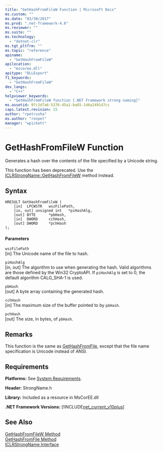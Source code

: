 ```yaml
---
title: "GetHashFromFileW Function | Microsoft Docs"
ms.custom: ""
ms.date: "03/30/2017"
ms.prod: ".net-framework-4.6"
ms.reviewer: ""
ms.suite: ""
ms.technology: 
  - "dotnet-clr"
ms.tgt_pltfrm: ""
ms.topic: "reference"
apiname: 
  - "GetHashFromFileW"
apilocation: 
  - "mscoree.dll"
apitype: "DLLExport"
f1_keywords: 
  - "GetHashFromFileW"
dev_langs: 
  - "C++"
helpviewer_keywords: 
  - "GetHashFromFileW function [.NET Framework strong naming]"
ms.assetid: 97c2d7a6-5376-45a1-ba65-146a249147cc
caps.latest.revision: 15
author: "rpetrusha"
ms.author: "ronpet"
manager: "wpickett"
---
```

# GetHashFromFileW Function
Generates a hash over the contents of the file specified by a Unicode string.  
  
 This function has been deprecated. Use the [ICLRStrongName::GetHashFromFileW](../../../../docs/framework/unmanaged-api/hosting/iclrstrongname-gethashfromfilew-method.md) method instead.  
  
## Syntax  
  
```  
HRESULT GetHashFromFileW (   
    [in]  LPCWSTR   wszFilePath,  
    [in, out] unsigned int   *piHashAlg,  
    [out] BYTE      *pbHash,  
    [in]  DWORD     cchHash,  
    [out] DWORD     *pchHash  
);   
```  
  
#### Parameters  
 `wszFilePath`  
 [in] The Unicode name of the file to hash.  
  
 `piHashAlg`  
 [in, out] The algorithm to use when generating the hash. Valid algorithms are those defined by the Win32 CryptoAPI. If `piHashAlg` is set to 0, the default algorithm CALG_SHA-1 is used.  
  
 `pbHash`  
 [out] A byte array containing the generated hash.  
  
 `cchHash`  
 [in] The maximum size of the buffer pointed to by `pbHash`.  
  
 `pchHash`  
 [out] The size, in bytes, of `pbHash`.  
  
## Remarks  
 This function is the same as [GetHashFromFile](../../../../docs/framework/unmanaged-api/strong-naming/gethashfromfile-function.md), except that the file name specification is Unicode instead of ANSI.  
  
## Requirements  
 **Platforms:** See [System Requirements](../../../../docs/framework/getting-started/system-requirements.md).  
  
 **Header:** StrongName.h  
  
 **Library:** Included as a resource in MsCorEE.dll  
  
 **.NET Framework Versions:** [!INCLUDE[net_current_v10plus](../../../../includes/net-current-v10plus-md.md)]  
  
## See Also  
 [GetHashFromFileW Method](../../../../docs/framework/unmanaged-api/hosting/iclrstrongname-gethashfromfilew-method.md)   
 [GetHashFromFile Method](../../../../docs/framework/unmanaged-api/hosting/iclrstrongname-gethashfromfile-method.md)   
 [ICLRStrongName Interface](../../../../docs/framework/unmanaged-api/hosting/iclrstrongname-interface.md)